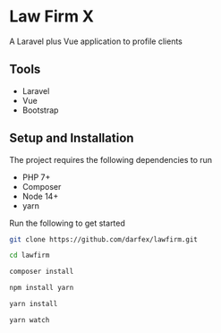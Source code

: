 # Law Firm X
A Laravel plus Vue application to profile clients
## Tools

* Laravel
* Vue
* Bootstrap

## Setup and Installation

The project requires the following dependencies to run

* PHP 7+
* Composer
* Node 14+
* yarn

Run the following to get started
```sh
git clone https://github.com/darfex/lawfirm.git

cd lawfirm

composer install

npm install yarn

yarn install

yarn watch